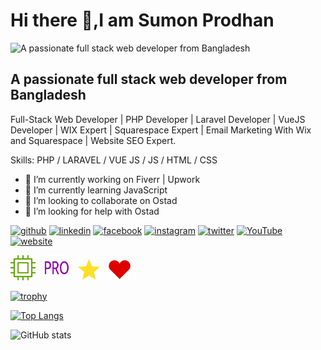 # Hi there 👋,I am Sumon Prodhan
![A passionate full stack web developer from Bangladesh]([https://scontent.fdac31-2.fna.fbcdn.net/v/t39.30808-6/510255385_1432207451302509_386273699782447915_n.jpg?stp=dst-jpg_s960x960_tt6&_nc_cat=108&ccb=1-7&_nc_sid=cc71e4&_nc_ohc=kdlw59imwPIQ7kNvwHcQxgK&_nc_oc=Adnt2TeIR4uOfD7X8lO07v1PQrdnRVFmG2-B4S7IMtQb89JQspydd-q0mVmbtt3Bla0&_nc_zt=23&_nc_ht=scontent.fdac31-2.fna&_nc_gid=o8hfEWZCo_jdQK7dnep6mw&oh=00_AfMis71RwEDKz71s3b1dWj41nhiEiSPTVis8F4SEMm5Pqw&oe=685DABED](https://www.facebook.com/photo/?fbid=1432207447969176&set=a.146675249855742))
## A passionate full stack web developer from Bangladesh


Full-Stack Web Developer | PHP Developer | Laravel Developer | VueJS Developer | WIX Expert | Squarespace Expert | Email Marketing With Wix and Squarespace | Website SEO Expert.

Skills: PHP / LARAVEL / VUE JS / JS / HTML / CSS

- 🔭 I’m currently working on Fiverr | Upwork 
- 🌱 I’m currently learning JavaScript 
- 👯 I’m looking to collaborate on Ostad 
- 🤔 I’m looking for help with Ostad 


[<img src='https://cdn.jsdelivr.net/npm/simple-icons@3.0.1/icons/github.svg' alt='github' height='40'>](https://github.com/sumonprodhan-dev)  [<img src='https://cdn.jsdelivr.net/npm/simple-icons@3.0.1/icons/linkedin.svg' alt='linkedin' height='40'>](https://www.linkedin.com/in/sumonprodhan-dev/)  [<img src='https://cdn.jsdelivr.net/npm/simple-icons@3.0.1/icons/facebook.svg' alt='facebook' height='40'>](https://www.facebook.com/sumonprodhan.dev)  [<img src='https://cdn.jsdelivr.net/npm/simple-icons@3.0.1/icons/instagram.svg' alt='instagram' height='40'>](https://www.instagram.com/sumonprodhan.dev/)  [<img src='https://cdn.jsdelivr.net/npm/simple-icons@3.0.1/icons/twitter.svg' alt='twitter' height='40'>](https://twitter.com/sumonpro.dev)  [<img src='https://cdn.jsdelivr.net/npm/simple-icons@3.0.1/icons/youtube.svg' alt='YouTube' height='40'>](https://www.youtube.com/channel/sumonprodhan_dev)  [<img src='https://cdn.jsdelivr.net/npm/simple-icons@3.0.1/icons/icloud.svg' alt='website' height='40'>](https://sumonprodev.wixsite.com/sumonprodhan)  

<a href='https://docs.github.com/en/developers'><img src='https://raw.githubusercontent.com/acervenky/animated-github-badges/master/assets/devbadge.gif' width='40' height='40'></a> <a href='https://github.com/pricing'><img src='https://raw.githubusercontent.com/acervenky/animated-github-badges/master/assets/pro.gif' width='40' height='40'></a> <a href='https://stars.github.com/'><img src='https://raw.githubusercontent.com/acervenky/animated-github-badges/master/assets/starbadge.gif' width='35' height='35'></a> <a href='https://docs.github.com/en/github/supporting-the-open-source-community-with-github-sponsors'><img src='https://raw.githubusercontent.com/acervenky/animated-github-badges/master/assets/sponsorbadge.gif' width='35' height='35'></a> 

[![trophy](https://github-profile-trophy.vercel.app/?username=sumonprodhan-dev)](https://github.com/ryo-ma/github-profile-trophy)

[![Top Langs](https://github-readme-stats.vercel.app/api/top-langs/?username=sumonprodhan-dev)](https://github.com/anuraghazra/github-readme-stats)

![GitHub stats](https://github-readme-stats.vercel.app/api?username=sumonprodhan-dev&show_icons=true)  

</p>


